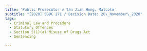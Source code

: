 ```yaml
---
title: 'Public Prosecutor v Tan Jian Hong, Malcolm'
subtitle: "[2020] SGDC 271 / Decision Date: 26\_November\_2020"
tags:
  - Criminal Law and Procedure
  - Statutory Offences
  - Section 5(1)(a) Misuse of Drugs Act
  - Sentencing

---
```

